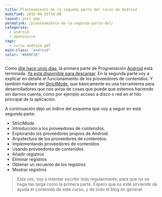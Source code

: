 ```yaml
---
title: Planteamiento de la segunda parte del curso de Android
modified: 2016-09-25T16:00
layout: post.amp
permalink: /planteamiento-de-la-segunda-parte-del/
categories:
  - android
  - opensource
tags:
  - curso android pdf
main-class: "android"
color: "#689F38"
---
```


Como <a target="_blank" href="/terminada-la-primera-parte-del-manual">dije hace unos días</a>, la primera parte de Programación <a target="_blank" href="https://elbauldelprogramador.com/curso-programacion-android/">Android</a> está terminada. [Ya está disponible para descargar][2]. En la segunda parte voy a explicar en detalle el funcionamiento de los proveedores de contenidos. Y también hablaré del <a target="_blank" href="http://developer.android.com/reference/android/os/StrictMode.html">StrictMode</a>, que básicamente es una herramienta para desarrolladores que nos avisa de cosas que puede que estemos haciendo sin darnos cuenta, como por ejemplo acceso a disco o red en el hilo principal de la aplicación.

<!--ad-->

A continuación dejo un índice del esquema que voy a seguir en esta segunda parte:

* StrictMode
* Introducción a los proveedores de contenidos.
* Explorando los proveedores propios de Android.
* Arquitectura de los proveedores de contenidos.
* Implementando proveedores de contenidos
* Usando proveedores de contenidos
* Añadir registros
* Eliminar registros
* Obtener un recuento de los registros
* Mostrar registros


> Esta vez, voy a intentar escribir más regularmente, para que no se haga tan larga como la primera parte. Espero que os esté sirviendo de ayuda el contenido de este curso, y de todo el blog en general.

 [1]: https://elbauldelprogramador.com/assets/img/2013/07/iconoAndroid.png
 [2]: https://elbauldelprogramador.com/disponible-la-primera-parte-del-curso/

